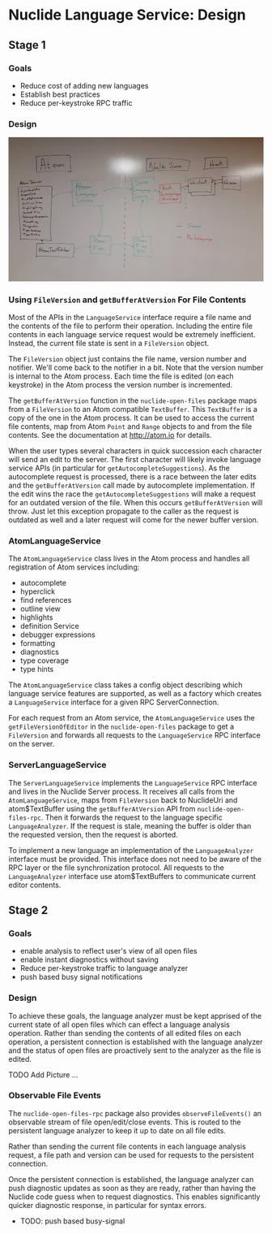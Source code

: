 # Nuclide Language Service: Design

## Stage 1
### Goals
- Reduce cost of adding new languages
- Establish best practices
- Reduce per-keystroke RPC traffic

### Design

![Language Service Design](./design.jpg)

### Using `FileVersion` and `getBufferAtVersion` For File Contents

Most of the APIs in the `LanguageService` interface require a file name and the contents of the file
to perform their operation. Including the entire file contents in each language service request would
be extremely inefficient. Instead, the current file state is sent in a `FileVersion` object.

The `FileVersion` object just contains the file name, version number and notifier. We'll come back
to the notifier in a bit. Note that the version number is internal to the Atom process. Each time
the file is edited (on each keystroke) in the Atom process the version number is incremented.

The `getBufferAtVersion` function in the `nuclide-open-files` package maps from a `FileVersion`
to an Atom compatible `TextBuffer`. This `TextBuffer` is a copy of the one in the Atom process.
It can be used to access the current file contents, map from Atom `Point` and `Range` objects to and
from the file contents. See the documentation at http://atom.io for details.

When the user types several characters in quick succession each character will send an edit to the
server. The first character will likely invoke language service APIs (in particular for
`getAutocompleteSuggestions`). As the autocomplete request is processed, there is a race between the
later edits and the `getBufferAtVersion` call made by autocomplete implementation. If the edit wins
the race the `getAutocompleteSuggestions` will make a request for an outdated version of the file.
When this occurs `getBufferAtVersion` will throw. Just let this exception propagate to the caller
as the request is outdated as well and a later request will come for the newer buffer version.

### AtomLanguageService

The `AtomLanguageService` class lives in the Atom process and handles all registration of Atom services including:
- autocomplete
- hyperclick
- find references
- outline view
- highlights
- definition Service
- debugger expressions
- formatting
- diagnostics
- type coverage
- type hints

The `AtomLanguageService` class takes a config object describing which language service features are
supported, as well as a factory which creates a `LanguageService` interface for a given RPC ServerConnection.

For each request from an Atom service, the `AtomLanguageService` uses the `getFileVersionOfEditor` in the
 `nuclide-open-files` package to get a `FileVersion` and forwards all requests to the
 `LanguageService` RPC interface on the server.

### ServerLanguageService

The `ServerLanguageService` implements the `LanguageService` RPC interface and lives in the
Nuclide Server process. It receives all calls from the `AtomLanguageService`, maps from `FileVersion`
back to NuclideUri and atom$TextBuffer using the `getBufferAtVersion` API from `nuclide-open-files-rpc`.
Then it forwards the request to the language specific `LanguageAnalyzer`. If the request is stale,
meaning the buffer is older than the requested version, then the request is aborted.

To implement a new language an implementation of the `LanguageAnalyzer` interface must be provided.
This interface does not need to be aware of the RPC layer or the file synchronization protocol.
All requests to the `LanguageAnalyzer` interface use atom$TextBuffers to communicate current editor
contents.

## Stage 2
### Goals
- enable analysis to reflect user's view of all open files
- enable instant diagnostics without saving
- Reduce per-keystroke traffic to language analyzer
- push based busy signal notifications

### Design

To achieve these goals, the language analyzer must be kept apprised of the current state of all open
files which can effect a language analysis operation. Rather than sending the contents of all edited
files on each operation, a persistent connection is established with the language analyzer and the
status of open files are proactively sent to the analyzer as the file is edited.

TODO Add Picture ...

### Observable File Events

The `nuclide-open-files-rpc` package also provides `observeFileEvents()` an observable stream of
file open/edit/close events. This is routed to the persistent language analyzer to keep it up to
date on all file edits.

Rather than sending the current file contents in each language analysis request, a file path and
version can be used for requests to the persistent connection.

Once the persistent connection is established, the language analyzer can push diagnostic updates
as soon as they are ready, rather than having the Nuclide code guess when to request diagnostics.
This enables significantly quicker diagnostic response, in particular for syntax errors.

- TODO: push based busy-signal
